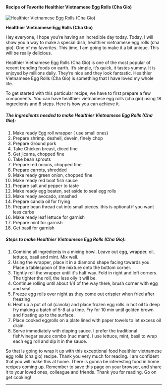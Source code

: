             

#### Recipe of Favorite Healthier Vietnamese Egg Rolls (Cha Gio)

![Healthier Vietnamese Egg Rolls (Cha Gio)](https://img-global.cpcdn.com/recipes/6085553872699392/751x532cq70/healthier-vietnamese-egg-rolls-cha-gio-recipe-main-photo.jpg)

**Healthier Vietnamese Egg Rolls (Cha Gio)**

Hey everyone, I hope you’re having an incredible day today. Today, I will show you a way to make a special dish, healthier vietnamese egg rolls (cha gio). One of my favorites. This time, I am going to make it a bit unique. This will be really delicious.

Healthier Vietnamese Egg Rolls (Cha Gio) is one of the most popular of recent trending foods on earth. It’s simple, it’s quick, it tastes yummy. It is enjoyed by millions daily. They’re nice and they look fantastic. Healthier Vietnamese Egg Rolls (Cha Gio) is something that I have loved my whole life.

To get started with this particular recipe, we have to first prepare a few components. You can have healthier vietnamese egg rolls (cha gio) using 18 ingredients and 8 steps. Here is how you can achieve it.

##### The ingredients needed to make Healthier Vietnamese Egg Rolls (Cha Gio):

1.  Make ready Egg roll wrapper ( use small ones)
2.  Prepare shrimp, deshell, devein, finely chop
3.  Prepare Ground pork
4.  Take Chicken breast, diced fine
5.  Get jicama, chopped fine
6.  Take bean sprouts
7.  Prepare red onions, chopped fine
8.  Prepare carrots, shredded
9.  Make ready green onion, chopped fine
10.  Make ready red boat fish sauce
11.  Prepare salt and pepper to taste
12.  Make ready egg beaten, set aside to seal egg rolls
13.  Make ready avocado, smashed
14.  Prepare canola oil for frying
15.  Prepare bean thread cut into small pieces. this is optional if you want less carbs
16.  Make ready leaf lettuce for garnish
17.  Prepare mint for garnish
18.  Get basil for garnish

##### Steps to make Healthier Vietnamese Egg Rolls (Cha Gio):

1.  Combine all ingredients in a mixing bowl. Leave out egg, wrapper, oil, lettuce, basil and mint. Mix well.
2.  Using the wrapper, place it in a diamond shape facing towards you. Place a tablespoon of the mixture onto the bottom corner.
3.  Tightly roll the wrapper until it's half way. Fold in right and left corners. The tighter the roll, the less oily it will be.
4.  Continue rolling until about 1/4 of the way there, brush corner with egg and seal
5.  Freeze egg rolls over night as they come out crispier when fried after freezing
6.  Heat up a pot of oil (canola) and place frozen egg rolls in hot oil to deep fry making a batch of 5-8 at a time. Fry for 10 min until golden brown and floating up to the surface.
7.  Place cooked eggrolls on a plate lined with paper towels to let excess oil drain.
8.  Serve immediately with dipping sauce. I prefer the traditional fish/vinegar sauce combo (nuc mam). I use lettuce, mint, basil to wrap each egg roll and dip it in the sauce.

So that is going to wrap it up with this exceptional food healthier vietnamese egg rolls (cha gio) recipe. Thank you very much for reading. I am confident that you will make this at home. There is gonna be interesting food in home recipes coming up. Remember to save this page on your browser, and share it to your loved ones, colleague and friends. Thank you for reading. Go on get cooking!

* * *